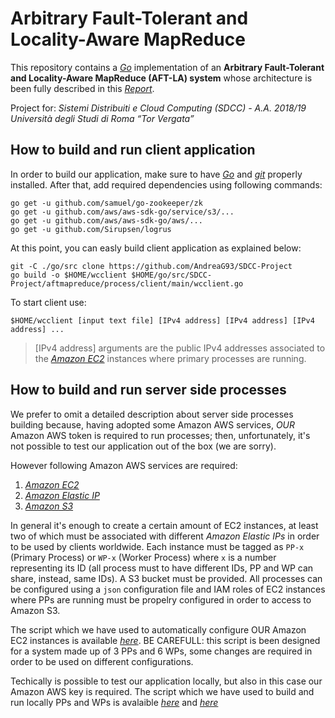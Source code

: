 # Arbitrary Fault-Tolerant and Locality-Aware MapReduce

This repository contains a *[Go](https://golang.org)* implementation of an **Arbitrary Fault-Tolerant and Locality-Aware MapReduce (AFT-LA) system** whose architecture is been fully described in this *[Report](https://github.com/AndreaG93/SDCC-Project-Report)*.

Project for: *Sistemi Distribuiti e Cloud Computing (SDCC) - A.A. 2018/19 Università degli Studi di Roma “Tor Vergata”*

## How to build and run client application

In order to build our application, make sure to have *[Go](https://golang.org)* and *[git](https://git-scm.com/)* properly installed.
After that, add required dependencies using following commands:

    go get -u github.com/samuel/go-zookeeper/zk
    go get -u github.com/aws/aws-sdk-go/service/s3/...
    go get -u github.com/aws/aws-sdk-go/aws/...
    go get -u github.com/Sirupsen/logrus

At this point, you can easly build client application as explained below:

    git -C ./go/src clone https://github.com/AndreaG93/SDCC-Project
    go build -o $HOME/wcclient $HOME/go/src/SDCC-Project/aftmapreduce/process/client/main/wcclient.go

To start client use:

    $HOME/wcclient [input text file] [IPv4 address] [IPv4 address] [IPv4 address] ...

> [IPv4 address] arguments are the public IPv4 addresses associated to the *[Amazon EC2](https://aws.amazon.com/it/ec2/)* instances where primary processes are running.

## How to build and run server side processes

We prefer to omit a detailed description about server side processes building because, having adopted some Amazon AWS services, *OUR* Amazon AWS token is required to run processes; then, unfortunately, it's not possible to test our application out of the box (we are sorry).

However following Amazon AWS services are required:

1. *[Amazon EC2](https://aws.amazon.com/it/ec2/)*
1. *[Amazon Elastic IP](https://docs.aws.amazon.com/en_us/AWSEC2/latest/UserGuide/elastic-ip-addresses-eip.html)* 
1. *[Amazon S3](https://aws.amazon.com/it/s3/)*

In general it's enough to create a certain amount of EC2 instances, at least two of which must be associated with different *Amazon Elastic IPs* in order to be used by clients worldwide. Each instance must be tagged as `PP-x` (Primary Process) or `WP-x` (Worker Process) where `x` is a number representing its ID (all process must to have different IDs, PP and WP can share, instead, same IDs). A S3 bucket must be provided. All processes can be configured using a `json` configuration file and IAM roles of EC2 instances where PPs are running must be propelry configured in order to access to Amazon S3.

The script which we have used to automatically configure OUR Amazon EC2 instances is available *[here](https://github.com/AndreaG93/SDCC-Project/blob/master/script/AWS-SystemConfiguration.sh)*. BE CAREFULL: this script is been designed for a system made up of 3 PPs and 6 WPs, some changes are required in order to be used on different configurations. 

Techically is possible to test our application locally, but also in this case our Amazon AWS key is required. The script which we have used to build and run locally PPs and WPs is avalaible *[here](https://github.com/AndreaG93/SDCC-Project/blob/master/script/LocalSystemConfiguration.sh)* and *[here](https://github.com/AndreaG93/SDCC-Project/blob/master/script/StartSystemLocally.sh)* 

